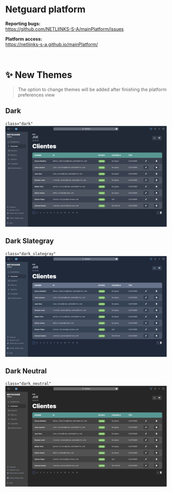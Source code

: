 # Netguard platform

**Reporting bugs:** <br>
https://github.com/NETLIINKS-S-A/mainPlatform/issues

**Platform access:** <br>
https://netliinks-s-a.github.io/mainPlatform/

<br>

# ✨ New Themes
> The option to change themes will be added after finishing the platform preferences view

## Dark
`class="dark"`
![Dark](./DOCS_SRC/Dark.png "Dark Theme")

## Dark Slategray
`class="dark_slategray"`
![Dark](./DOCS_SRC/Dark_Slategray.png "Dark Slategray Theme")

## Dark Neutral
`class="dark_neutral"`
![Dark](./DOCS_SRC/Dark_Neutral.png "Dark Neutral Theme")
